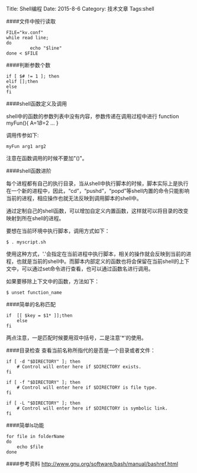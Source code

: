Title: Shell编程
Date: 2015-8-6 
Category: 技术文章
Tags:shell

####文件中按行读取

	FILE="kv.conf" 
    while read line;
    do
             echo "$line"
    done < $FILE

####判断参数个数
	
    if [ $# != 1 ]; then
    elif [];then
    else
    fi

####shell函数定义及调用

shell中的函数的参数列表中没有内容，参数传递在调用过程中进行
	function myFun(){
    	A=$1
  		B=$2
        ...
    }

调用传参如下:

	myFun arg1 arg2

注意在函数调用的时候不要加"()"。

####shell函数进阶

每个进程都有自己的执行目录，当从shell中执行脚本的时候，脚本实际上是执行在一个新的进程中，因此，“cd”，“pushd”，“popd”等shell内置的命令只能影响当前的进程，相应操作也就无法反映到调用脚本的shell中。

通过定制自己的shell函数，可以增加自定义内置函数，这样就可以将目录的改变映射到所在shell的进程。

要想在当前环境中执行脚本，调用方式如下：

	$ . myscript.sh

使用这种方式，'.'会指定在当前进程中执行脚本，相关的操作就会反映到当前的进程，也就是当前的shell中。而脚本内部定义的函数也将会保留在当前shell的上下文中，可以通过set命令进行查看，也可以通过函数名进行调用。
    
如果要移除上下文中的函数，方法如下：

	$ unset function_name
    
####简单的名称匹配

	if  [[ $key = $1* ]];then
    	else
    fi
 
 两点注意，一是匹配时候要用双中括号，二是注意'*'的使用。
 
####目录检查
查看当前名称所指代的是否是一个目录或者文件：

	if [ -d "$DIRECTORY" ]; then
  		# Control will enter here if $DIRECTORY exists.
	fi
    
    if [ -f "$DIRECTORY" ]; then
  		# Control will enter here if $DIRECTORY is file type.
	fi
    
    if [ -L "$DIRECTORY" ]; then
  		# Control will enter here if $DIRECTORY is symbolic link.
	fi
    
####简单ls功能
	
    for file in folderName
    do 
    	echo $file
    done
    
####参考资料
<a herf = “http://www.gnu.org/software/bash/manual/bashref.html”>
http://www.gnu.org/software/bash/manual/bashref.html
</a>
    
```
